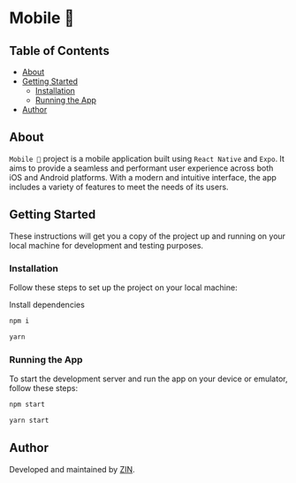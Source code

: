 # Mobile 📱

## Table of Contents

-   [About](#about)
-   [Getting Started](#getting-started)
    -   [Installation](#installation)
    -   [Running the App](#running-the-app)
-   [Author](#author)

## About

`Mobile 📱` project is a mobile application built using `React Native` and `Expo`. It aims to provide a seamless and performant user experience across both iOS and Android platforms. With a modern and intuitive interface, the app includes a variety of features to meet the needs of its users.

## Getting Started

These instructions will get you a copy of the project up and running on your local machine for development and testing purposes.

### Installation

Follow these steps to set up the project on your local machine:

Install dependencies

```bash
npm i
```

```bash
yarn
```

### Running the App

To start the development server and run the app on your device or emulator, follow these steps:

```bash
npm start
```

```bash
yarn start
```

## Author

Developed and maintained by [ZIN](http://www.github.com/zinitdev).
